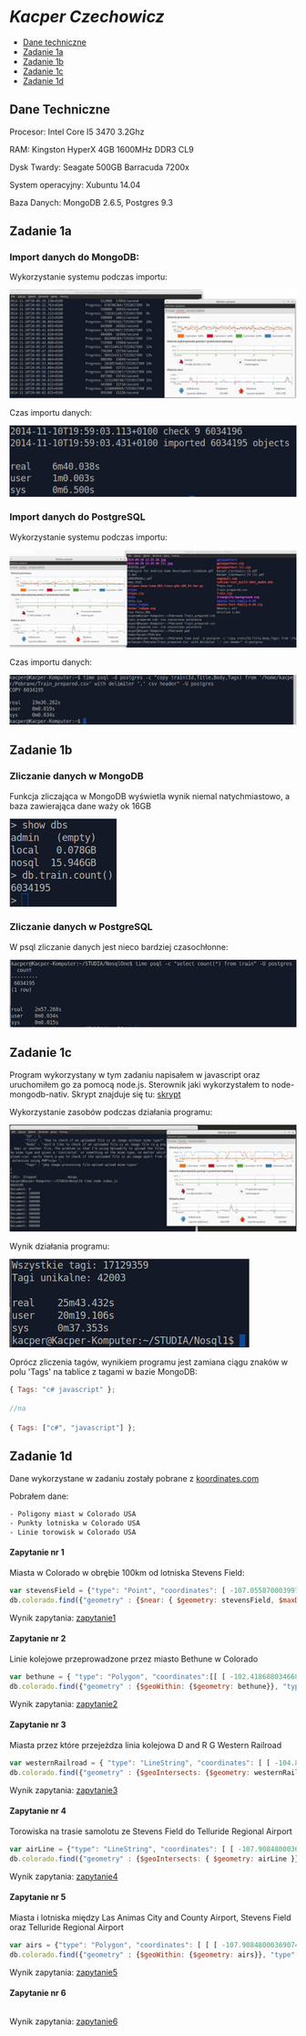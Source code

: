 # *Kacper Czechowicz*

* [Dane techniczne](#dane-techniczne)
* [Zadanie 1a](#zadanie-1a)
* [Zadanie 1b](#zadanie-1b)
* [Zadanie 1c](#zadanie-1c)
* [Zadanie 1d](#zadanie-1d)

## Dane Techniczne

Procesor:
	Intel Core I5 3470 3.2Ghz

RAM:
	Kingston HyperX 4GB 1600MHz DDR3 CL9

Dysk Twardy:
	Seagate 500GB Barracuda 7200x

System operacyjny:
	Xubuntu 14.04

Baza Danych:
	MongoDB 2.6.5, Postgres 9.3


## Zadanie 1a

### Import danych do MongoDB:

Wykorzystanie systemu podczas importu:

![Importowanie mongo](images/mongoimport.png)

Czas importu danych:

![Importowanie mongo time](images/mongoimport-time.png)

### Import danych do PostgreSQL

Wykorzystanie systemu podczas importu:

![Importowanie psql](images/psqlimport.png)

Czas importu danych:

![Importowanie psql time](images/psqlimport-time.png)

## Zadanie 1b

### Zliczanie danych w MongoDB

Funkcja zliczająca w MongoDB wyświetla wynik niemal natychmiastowo, a baza zawierająca dane waży ok 16GB

![Mongo count](images/mongo-count.png)

### Zliczanie danych w PostgreSQL

W psql zliczanie danych jest nieco bardziej czasochłonne:

![Psql count](images/psql-count.png)

## Zadanie 1c

Program wykorzystany w tym zadaniu napisałem w javascript oraz uruchomiłem go za pomocą node.js. Sterownik jaki wykorzystałem to node-mongodb-nativ. Skrypt znajduje się tu: [skrypt](/scripts/index.js)

Wykorzystanie zasobów podczas działania programu: 

![Node zasoby](images/node-zasoby.png)

Wynik działania programu:

![Node wynik](images/node-wynik.png)

Oprócz zliczenia tagów, wynikiem programu jest zamiana ciągu znaków w polu 'Tags' na tablice z tagami w bazie MongoDB:
```javascript
{ Tags: "c# javascript" };

//na

{ Tags: ["c#", "javascript"] };
```
## Zadanie 1d

Dane wykorzystane w zadaniu zostały pobrane z [koordinates.com](http://koordinates.com)

Pobrałem dane:
	
	- Poligony miast w Colorado USA
	- Punkty lotniska w Colorado USA
	- Linie torowisk w Colorado USA


#### Zapytanie nr 1

Miasta w Colorado w obrębie 100km od lotniska Stevens Field:
```javascript
var stevensField = {"type": "Point", "coordinates": [ -107.055870003997498, 37.277499999018417 ] };
db.colorado.find({"geometry" : {$near: { $geometry: stevensField, $maxDistance: 100000 }}, "type": "City"});
```
Wynik zapytania: [zapytanie1](geojson/stevensField.geojson)

#### Zapytanie nr 2

Linie kolejowe przeprowadzone przez miasto Bethune w Colorado
```javascript
var bethune = { "type": "Polygon", "coordinates":[[ [ -102.418688034668037, 39.301254315004115 ], [ -102.428046887127223, 39.301218339629962 ], [ -102.427941487619066, 39.305837656221655 ], [ -102.418290884060283, 39.305907701415613 ], [ -102.418707328423338, 39.302741247640967 ], [ -102.418688034668037, 39.301254315004115 ] ] ] };
db.colorado.find({"geometry" : {$geoWithin: {$geometry: bethune}}, "type": "Railroad"}, {"_id": 0});

```
Wynik zapytania: [zapytanie2](geojson/bethune.geojson)

#### Zapytanie nr 3

Miasta przez które przejeżdza linia kolejowa D and R G Western Railroad
```javascript
var westernRailroad = { "type": "LineString", "coordinates": [ [ -104.857137759074348, 39.371631748015531 ], [ -104.857594758539094, 39.372285751524416 ], [ -104.857614758053813, 39.372424749167649 ], [ -104.857774756845799, 39.373496749277663 ], [ -104.857821764243084, 39.373811751231258 ], [ -104.857516761835285, 39.374486753522895 ] ] };
db.colorado.find({"geometry" : {$geoIntersects: {$geometry: westernRailroad}}, "type": "City"}, {"_id": 0})
```
Wynik zapytania: [zapytanie3](geojson/western.geojson)

#### Zapytanie nr 4

Torowiska na trasie samolotu ze Stevens Field do Telluride Regional Airport
```javascript
var airLine = {"type": "LineString", "coordinates": [ [ -107.908480003690741, 37.953760001039718 ], [ -107.055870003997498, 37.277499999018417 ] ] };
db.colorado.find({"geometry" : {$geoIntersects: { $geometry: airLine }}, "type": "Railroad"}, {"_id": 0});
```
Wynik zapytania: [zapytanie4](geojson/airline.geojson)

#### Zapytanie nr 5

Miasta i lotniska między Las Animas City and County Airport, Stevens Field oraz Telluride Regional Airport
```javascript
var airs = {"type": "Polygon", "coordinates": [ [ [ -107.908480003690741, 37.953760001039718 ], [ -107.055870003997498, 37.277499999018417 ], [ -103.23714999578533, 38.052780003818988 ], [ -107.908480003690741, 37.953760001039718 ] ] ] };
db.colorado.find({"geometry" : {$geoWithin: {$geometry: airs}}, "type": /City|Airport/ }, {"_id": 0});
```
Wynik zapytania: [zapytanie5](geojson/cityandairport.geojson)

#### Zapytanie nr 6

```javascript
```
Wynik zapytania: [zapytanie6](geojson/bethune.geojson)